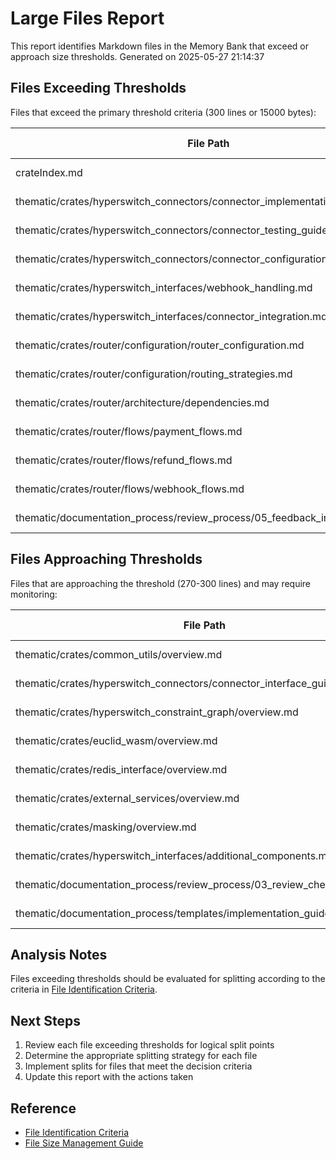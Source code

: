# Large Files Report

This report identifies Markdown files in the Memory Bank that exceed or approach size thresholds.
Generated on 2025-05-27 21:14:37

## Files Exceeding Thresholds

Files that exceed the primary threshold criteria (300 lines or 15000 bytes):

| File Path | Line Count | Size (KB) | Status |
|-----------|------------|-----------|--------|
| crateIndex.md |      693 | 16.84 | Exceeds threshold |
| thematic/crates/hyperswitch_connectors/connector_implementation_guide.md |      702 | 23.01 | Exceeds threshold |
| thematic/crates/hyperswitch_connectors/connector_testing_guide.md |      497 | 15.51 | Exceeds threshold |
| thematic/crates/hyperswitch_connectors/connector_configuration_guide.md |      391 | 12.17 | Exceeds threshold |
| thematic/crates/hyperswitch_interfaces/webhook_handling.md |      391 | 17.44 | Exceeds threshold |
| thematic/crates/hyperswitch_interfaces/connector_integration.md |      316 | 10.11 | Exceeds threshold |
| thematic/crates/router/configuration/router_configuration.md |      344 | 10.55 | Exceeds threshold |
| thematic/crates/router/configuration/routing_strategies.md |      306 | 10.29 | Exceeds threshold |
| thematic/crates/router/architecture/dependencies.md |      320 | 9.28 | Exceeds threshold |
| thematic/crates/router/flows/payment_flows.md |      617 | 25.13 | Exceeds threshold |
| thematic/crates/router/flows/refund_flows.md |      440 | 18.85 | Exceeds threshold |
| thematic/crates/router/flows/webhook_flows.md |      421 | 17.67 | Exceeds threshold |
| thematic/documentation_process/review_process/05_feedback_incorporation.md |      301 | 8.77 | Exceeds threshold |

## Files Approaching Thresholds

Files that are approaching the threshold (270-300 lines) and may require monitoring:

| File Path | Line Count | Size (KB) | Status |
|-----------|------------|-----------|--------|
| thematic/crates/common_utils/overview.md |      280 | 10.95 | Approaching threshold |
| thematic/crates/hyperswitch_connectors/connector_interface_guide.md |      280 | 10.77 | Approaching threshold |
| thematic/crates/hyperswitch_constraint_graph/overview.md |      279 | 9.22 | Approaching threshold |
| thematic/crates/euclid_wasm/overview.md |      285 | 8.90 | Approaching threshold |
| thematic/crates/redis_interface/overview.md |      280 | 9.38 | Approaching threshold |
| thematic/crates/external_services/overview.md |      289 | 8.73 | Approaching threshold |
| thematic/crates/masking/overview.md |      271 | 9.38 | Approaching threshold |
| thematic/crates/hyperswitch_interfaces/additional_components.md |      298 | 10.36 | Approaching threshold |
| thematic/documentation_process/review_process/03_review_checklists.md |      273 | 10.35 | Approaching threshold |
| thematic/documentation_process/templates/implementation_guide_template.md |      280 | 6.19 | Approaching threshold |

## Analysis Notes

Files exceeding thresholds should be evaluated for splitting according to the criteria in [File Identification Criteria](file_identification_criteria.md).

## Next Steps

1. Review each file exceeding thresholds for logical split points
2. Determine the appropriate splitting strategy for each file
3. Implement splits for files that meet the decision criteria
4. Update this report with the actions taken

## Reference

- [File Identification Criteria](file_identification_criteria.md)
- [File Size Management Guide](../file_size_management_guide.md)
